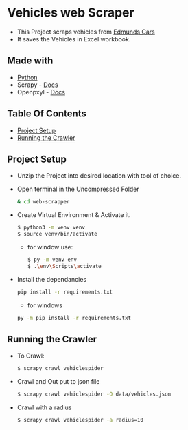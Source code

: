# Vehicles web Scraper
* This Project scraps vehicles from [Edmunds Cars](https://www.edmunds.com/cars-for-sale-by-owner/)
* It saves the Vehicles in Excel workbook.

## Made with
* [Python](https://www.python.org/)
* Scrapy - [Docs](https://docs.scrapy.org/en/latest/index.html)
* Openpxyl - [Docs](https://openpyxl.readthedocs.io/en/stable/index.html)

## Table Of Contents
* [Project Setup](#project-setup)
* [Running the Crawler](#running-the-crawler)


## Project Setup
* Unzip the Project into desired location with tool of choice.
* Open terminal in the Uncompressed Folder
    ```bash
    & cd web-scrapper
    ```

* Create Virtual Environment & Activate it.
    ```bash
    $ python3 -m venv venv
    $ source venv/bin/activate
    ```
    * for window use:
        ```bash
        $ py -m venv env
        $ .\env\Scripts\activate
        ```

* Install the dependancies
    ```bash
    pip install -r requirements.txt
    ```
    * for windows
    ```bash
    py -m pip install -r requirements.txt
    ```

## Running the Crawler
* To Crawl:
    ```bash
    $ scrapy crawl vehiclespider
    ```

* Crawl and Out put to json file
    ```bash
    $ scrapy crawl vehiclespider -O data/vehicles.json
    ```
* Crawl with a radius
    ```bash
    $ scrapy crawl vehiclespider -a radius=10
    ```